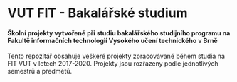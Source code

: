 # VUT FIT - Bakalářské studium

#### Školní projekty vytvořené při studiu bakalářského studijního programu na Fakultě informačních technologií Vysokého učení technického v Brně


Tento repozitář obsahuje veškeré projekty zpracovávané během studia na FIT VUT v letech 2017-2020. Projekty jsou rozřazeny podle jednotlivých semestrů a předmětů.
